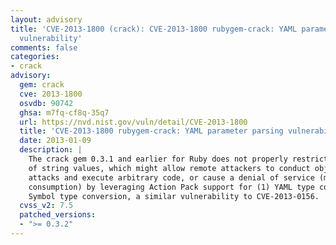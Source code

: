 ```yaml
---
layout: advisory
title: 'CVE-2013-1800 (crack): CVE-2013-1800 rubygem-crack: YAML parameter parsing
  vulnerability'
comments: false
categories:
- crack
advisory:
  gem: crack
  cve: 2013-1800
  osvdb: 90742
  ghsa: m7fq-cf8q-35q7
  url: https://nvd.nist.gov/vuln/detail/CVE-2013-1800
  title: 'CVE-2013-1800 rubygem-crack: YAML parameter parsing vulnerability'
  date: 2013-01-09
  description: |
    The crack gem 0.3.1 and earlier for Ruby does not properly restrict casts
    of string values, which might allow remote attackers to conduct object-injection
    attacks and execute arbitrary code, or cause a denial of service (memory and CPU
    consumption) by leveraging Action Pack support for (1) YAML type conversion or (2)
    Symbol type conversion, a similar vulnerability to CVE-2013-0156.
  cvss_v2: 7.5
  patched_versions:
  - ">= 0.3.2"
---
```

